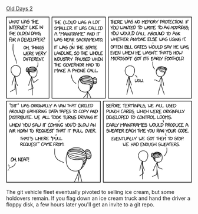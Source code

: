 [Old Days 2](https://xkcd.com/2324)

![Old Days 2](./random_comic.png)

The git vehicle fleet eventually pivoted to selling ice cream, but some holdovers remain. If you flag down an ice cream truck and hand the driver a floppy disk, a few hours later you'll get an invite to a git repo.

